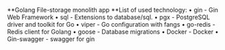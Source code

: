 **Golang File-storage monolith app
**List of used technology:
•	gin - Gin Web Framework
•	sql - Extensions to database/sql.
•	pgx - PostgreSQL driver and toolkit for Go
•	viper - Go configuration with fangs
•	go-redis - Redis client for Golang
•	goose - Database migrations
•	Docker - Docker
•	Gin-swagger - swagger for gin
